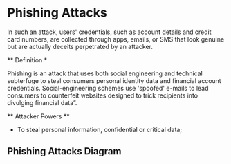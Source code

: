 # Phishing Attacks

In such an attack, users' credentials, such as account details and credit card numbers, are collected through apps, emails, or SMS that look genuine but are actually deceits perpetrated by an attacker.


** Definition *

Phishing is an attack that uses both social engineering and technical subterfuge to steal consumers personal identity data and financial account credentials. Social-engineering schemes use 'spoofed' e-mails to lead consumers to counterfeit websites designed to trick recipients into divulging financial data”.
  

** Attacker Powers **

 * To steal personal information, confidential or critical data;

 
## Phishing Attacks Diagram


